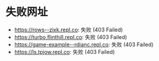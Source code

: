 # 失败网址
- https://rows--zixk.repl.co: 失败 (403
Failed)
- https://turbo.flinthill.repl.co: 失败 (403
Failed)
- https://game-example--rdianc.repl.co: 失败 (403
Failed)
- https://ls.tpjow.repl.co: 失败 (403
Failed)
